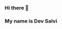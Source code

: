 ### Hi there 👋

<!--
**M720d/M720d** is a ✨ _special_ ✨ repository because its `README.md` (this file) appears on your GitHub profile.

Here are some ideas to get you started:

- 🔭 I’m currently working on ...
- 🌱 I’m currently learning ...09..
- 👯 I’m looking to collaborate on ...
- 🤔 I’m looking for help with ...
- 💬 Ask me about ....
- 📫 How to reach me: ....,.
- 😄 Pronouns: ...
- ⚡ Fun fact: ....
-->

### My name is Dev Salvi


